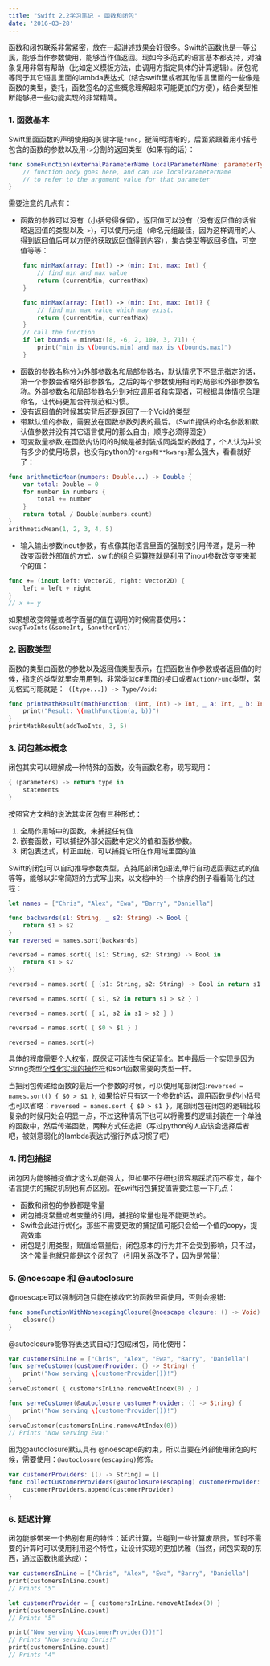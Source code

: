 ```yaml
---
title: "Swift 2.2学习笔记 - 函数和闭包"
date: '2016-03-28'
---
```

函数和闭包联系非常紧密，放在一起讲述效果会好很多。Swift的函数也是一等公民，能够当作参数使用，能够当作值返回。现如今多范式的语言基本都支持，对抽象复用非常有帮助（比如定义模板方法，由调用方指定具体的计算逻辑）。闭包呢等同于其它语言里面的lambda表达式（结合swift里或者其他语言里面的一些像是函数的类型，委托，函数签名的这些概念理解起来可能更加的方便），结合类型推断能够把一些功能实现的非常精简。

### 1. 函数基本
Swift里面函数的声明使用的关键字是`func`，挺简明清晰的，后面紧跟着用小括号包含的函数的参数以及用`->`分割的返回类型（如果有的话）：
```swift
func someFunction(externalParameterName localParameterName: parameterType) -> returnValueType {
    // function body goes here, and can use localParameterName
    // to refer to the argument value for that parameter
}
```
需要注意的几点有：

- 函数的参数可以没有（小括号得保留），返回值可以没有（没有返回值的话省略返回值的类型以及`->`)，可以使用元组（命名元组最佳，因为这样调用的人得到返回值后可以方便的获取返回值得到内容），集合类型等返回多值，可空值等等：
```swift
	func minMax(array: [Int]) -> (min: Int, max: Int) {
	    // find min and max value
	    return (currentMin, currentMax)
	}

	func minMax(array: [Int]) -> (min: Int, max: Int)? {
	    // find min max value which may exist.
	    return (currentMin, currentMax)
	}
	// call the function
	if let bounds = minMax([8, -6, 2, 109, 3, 71]) {
	    print("min is \(bounds.min) and max is \(bounds.max)")
	}
```
- 函数的参数名称分为外部参数名和局部参数名，默认情况下不显示指定的话，第一个参数会省略外部参数名，之后的每个参数使用相同的局部和外部参数名称。外部参数名和局部参数名分别对应调用者和实现者，可根据具体情况合理命名，让代码更加合符规范和习惯。
- 没有返回值的时候其实背后还是返回了一个Void的类型
- 带默认值的参数，需要放在函数参数列表的最后。（Swift提供的命名参数和默认值参数并没有其它语言使用的那么自由，顺序必须得固定）
- 可变数量参数,在函数内访问的时候是被封装成同类型的数组了，个人认为并没有多少的使用场景，也没有python的`*args和**kwargs`那么强大，看看就好了：
```swift
func arithmeticMean(numbers: Double...) -> Double {
    var total: Double = 0
    for number in numbers {
        total += number
    }
    return total / Double(numbers.count)
}
arithmeticMean(1, 2, 3, 4, 5)
```
- 输入输出参数inout参数，有点像其他语言里面的强制按引用传递，是另一种改变函数外部值的方式，swift的[组合运算符](https://developer.apple.com/library/ios/documentation/Swift/Conceptual/Swift_Programming_Language/AdvancedOperators.html#//apple_ref/doc/uid/TP40014097-CH27-ID42)就是利用了inout参数改变变来那个的值：
```swift
func += (inout left: Vector2D, right: Vector2D) {
    left = left + right
}
// x += y
```
如果想改变常量或者字面量的值在调用的时候需要使用`&`：`swapTwoInts(&someInt, &anotherInt)`

### 2. 函数类型
函数的类型由函数的参数以及返回值类型表示，在把函数当作参数或者返回值的时候，指定的类型就里会用用到，非常类似c#里面的接口或者`Action/Func`类型，常见格式可能就是：` ([type...]) -> Type/Void`:
```swift
func printMathResult(mathFunction: (Int, Int) -> Int, _ a: Int, _ b: Int) {
    print("Result: \(mathFunction(a, b))")
}
printMathResult(addTwoInts, 3, 5)
```

### 3. 闭包基本概念
闭包其实可以理解成一种特殊的函数，没有函数名称，现写现用：
```swift
{ (parameters) -> return type in
    statements
}
```
按照官方文档的说法其实闭包有三种形式：

1. 全局作用域中的函数，未捕捉任何值
2. 嵌套函数，可以捕捉外部父函数中定义的值和函数参数。
3. 闭包表达式，村正血统，可以捕捉它所在作用域里面的值

Swift的闭包可以自动推导参数类型，支持尾部闭包语法,单行自动返回表达式的值等等，能够以非常简短的方式写出来，以文档中的一个排序的例子看看简化的过程：
```swift
let names = ["Chris", "Alex", "Ewa", "Barry", "Daniella"]

func backwards(s1: String, _ s2: String) -> Bool {
    return s1 > s2
}
var reversed = names.sort(backwards)

reversed = names.sort({ (s1: String, s2: String) -> Bool in
    return s1 > s2
})

reversed = names.sort( { (s1: String, s2: String) -> Bool in return s1 > s2 } )

reversed = names.sort( { s1, s2 in return s1 > s2 } )

reversed = names.sort( { s1, s2 in s1 > s2 } )

reversed = names.sort( { $0 > $1 } )

reversed = names.sort(>)
```
具体的程度需要个人权衡，既保证可读性有保证简化。其中最后一个实现是因为String类型[个性化实现的操作符](https://developer.apple.com/library/ios/documentation/Swift/Conceptual/Swift_Programming_Language/AdvancedOperators.html#//apple_ref/doc/uid/TP40014097-CH27-ID42)和sort函数需要的类型一样。

当把闭包传递给函数的最后一个参数的时候，可以使用尾部闭包:`reversed = names.sort() { $0 > $1 }`, 如果恰好只有这一个参数的话，调用函数是的小括号也可以省略：`reversed = names.sort { $0 > $1 }`。尾部闭包在闭包的逻辑比较复杂的时候用处会明显一点，不过这种情况下也可以将需要的逻辑封装在一个单独的函数中，然后传递函数，两种方式任选把（写过python的人应该会选择后者吧，被刻意弱化的lambda表达式强行养成习惯了吧）


### 4. 闭包捕捉
闭包因为能够捕捉值才这么功能强大，但如果不仔细也很容易踩坑而不察觉，每个语言提供的捕捉机制也有点区别。在swift闭包捕捉值需要注意一下几点：

- 函数和闭包的参数都是常量
- 闭包捕捉常量或者变量的引用，捕捉的常量也是不能更改的。
- Swift会此进行优化，那些不需要更改的捕捉值可能只会给一个值的copy，提高效率
- 闭包是引用类型，赋值给常量后，闭包原本的行为并不会受到影响，只不过，这个常量也就只能是这个闭包了（引用关系改不了，因为是常量）

### 5. @noescape 和 @autoclosure
@noescape可以强制闭包只能在接收它的函数里面使用，否则会报错:
```swift
func someFunctionWithNonescapingClosure(@noescape closure: () -> Void) {
    closure()
}
```

@autoclosure能够将表达式自动打包成闭包，简化使用：
```swift
var customersInLine = ["Chris", "Alex", "Ewa", "Barry", "Daniella"]
func serveCustomer(customerProvider: () -> String) {
    print("Now serving \(customerProvider())!")
}
serveCustomer( { customersInLine.removeAtIndex(0) } )

func serveCustomer(@autoclosure customerProvider: () -> String) {
    print("Now serving \(customerProvider())!")
}
serveCustomer(customersInLine.removeAtIndex(0))
// Prints "Now serving Ewa!"
```
因为@autoclosure默认具有 @noescape的约束，所以当要在外部使用闭包的时候，需要使用：`@autoclosure(escaping)`修饰。
```swift
var customerProviders: [() -> String] = []
func collectCustomerProviders(@autoclosure(escaping) customerProvider: () -> String) {
    customerProviders.append(customerProvider)
}
```

### 6. 延迟计算
闭包能够带来一个热别有用的特性：延迟计算，当碰到一些计算废昂贵，暂时不需要的计算时可以使用利用这个特性，让设计实现的更加优雅（当然，闭包实现的东西，通过函数也能达成）：
```swift
var customersInLine = ["Chris", "Alex", "Ewa", "Barry", "Daniella"]
print(customersInLine.count)
// Prints "5"

let customerProvider = { customersInLine.removeAtIndex(0) }
print(customersInLine.count)
// Prints "5"

print("Now serving \(customerProvider())!")
// Prints "Now serving Chris!"
print(customersInLine.count)
// Prints "4"
```
